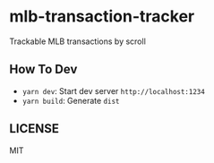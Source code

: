 # mlb-transaction-tracker

Trackable MLB transactions by scroll

## How To Dev

- `yarn dev`: Start dev server `http://localhost:1234`
- `yarn build`: Generate `dist`

## LICENSE

MIT